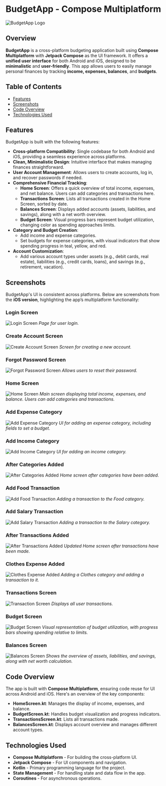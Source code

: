 # BudgetApp - Compose Multiplatform

![BudgetApp Logo](./images/budgetapp_logo.png) <!-- Add a logo if available -->

## Overview
**BudgetApp** is a cross-platform budgeting application built using **Compose Multiplatform** with **Jetpack Compose** as the UI framework. It offers a **unified user interface** for both Android and iOS, designed to be **minimalistic** and **user-friendly**. This app allows users to easily manage personal finances by tracking **income, expenses, balances**, and **budgets**.

## Table of Contents
- [Features](#features)
- [Screenshots](#screenshots)
- [Code Overview](#code-overview)
- [Technologies Used](#technologies-used)

## Features
BudgetApp is built with the following features:
- **Cross-platform Compatibility**: Single codebase for both Android and iOS, providing a seamless experience across platforms.
- **Clean, Minimalistic Design**: Intuitive interface that makes managing finances straightforward.
- **User Account Management**: Allows users to create accounts, log in, and recover passwords if needed.
- **Comprehensive Financial Tracking**: 
  - **Home Screen**: Offers a quick overview of total income, expenses, and net balance. Users can add categories and transactions here.
  - **Transactions Screen**: Lists all transactions created in the Home Screen, sorted by date.
  - **Balances Screen**: Displays added accounts (assets, liabilities, and savings), along with a net worth overview.
  - **Budget Screen**: Visual progress bars represent budget utilization, changing color as spending approaches limits.
- **Category and Budget Creation**:
  - Add income and expense categories. 
  - Set budgets for expense categories, with visual indicators that show spending progress in teal, yellow, and red.
- **Account Customization**:
  - Add various account types under assets (e.g., debit cards, real estate), liabilities (e.g., credit cards, loans), and savings (e.g., retirement, vacation).

## Screenshots

BudgetApp's UI is consistent across platforms. Below are screenshots from the **iOS version**, highlighting the app’s multiplatform functionality:

### Login Screen
![Login Screen](./ThirdWheel%20Screenshots/Login/Login%20Screen.png)
*Page for user login.*

### Create Account Screen
![Create Account Screen](./ThirdWheel%20Screenshots/Login/Create%20Account%20Screen.png)
*Screen for creating a new account.*

### Forgot Password Screen
![Forgot Password Screen](./ThirdWheel%20Screenshots/Login/Forgot%20Password%20Screen.png)
*Allows users to reset their password.*

### Home Screen
![Home Screen](./ThirdWheel%20Screenshots/Home/Home%20Screen.png)
*Main screen displaying total income, expenses, and balance. Users can add categories and transactions.*

### Add Expense Category
![Add Expense Category](./ThirdWheel%20Screenshots/Home/Add%20Expense%20Category.png)
*UI for adding an expense category, including fields to set a budget.*

### Add Income Category
![Add Income Category](./ThirdWheel%20Screenshots/Home/Add%20Income%20Category.png)
*UI for adding an income category.*

### After Categories Added
![After Categories Added](./ThirdWheel%20Screenshots/Home/After%20Categories%20Added.png)
*Home screen after categories have been added.*

### Add Food Transaction
![Add Food Transaction](./ThirdWheel%20Screenshots/Home/Add%20Food%20Transaction.png)
*Adding a transaction to the Food category.*

### Add Salary Transaction
![Add Salary Transaction](./ThirdWheel%20Screenshots/Home/Add%20Salary%20Transaction.png)
*Adding a transaction to the Salary category.*

### After Transactions Added
![After Transactions Added](./ThirdWheel%20Screenshots/Home/After%20Transactions%20Added.png)
*Updated Home screen after transactions have been made.*

### Clothes Expense Added
![Clothes Expense Added](./ThirdWheel%20Screenshots/Home/Clothes%20Expense%20Added.png)
*Adding a Clothes category and adding a transaction to it.*

### Transactions Screen
![Transaction Screen](./images/transaction_screen.png)
*Displays all user transactions.*

### Budget Screen
![Budget Screen](./images/budget_screen.png)
*Visual representation of budget utilization, with progress bars showing spending relative to limits.*

### Balances Screen
![Balances Screen](./images/balances_screen.png)
*Shows the overview of assets, liabilities, and savings, along with net worth calculation.*

## Code Overview
The app is built with **Compose Multiplatform**, ensuring code reuse for UI across Android and iOS. Here's an overview of the key components:
- **HomeScreen.kt**: Manages the display of income, expenses, and balance.
- **BudgetScreen.kt**: Handles budget visualization and progress indicators.
- **TransactionsScreen.kt**: Lists all transactions made.
- **BalancesScreen.kt**: Displays account overview and manages different account types.

## Technologies Used
- **Compose Multiplatform** - For building the cross-platform UI.
- **Jetpack Compose** - For UI components and navigation.
- **Kotlin** - Primary programming language for the project.
- **State Management** - For handling state and data flow in the app.
- **Coroutines** - For asynchronous operations.

